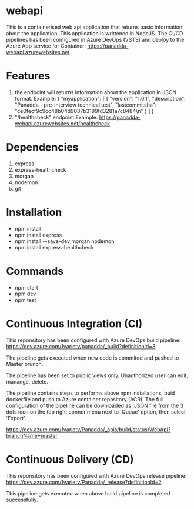# webapi
This is a containerised web api application that returns basic information about the application. This application is writtened in NodeJS. The CI/CD pipelines has been configured in Azure DevOps (VSTS) and deploy to the Azure App service for Container: https://panadda-webapi.azurewebsites.net .

# Features
1. the endpoint will returns information about the application in JSON format. 
Example:
{
    "myapplication": [
        {
            "version": "1.0.1",
            "description": "Panadda - pre-interview technical test",
            "lastcommitsha": "ce0fecf9c9cc48b04d9037b3199fd3281a7c8484\n"
        }
    ]
}
2. "/healthcheck" endpoint
Example: https://panadda-webapi.azurewebsites.net/healthcheck

# Dependencies
1. express
2. express-healthcheck
3. morgan
4. nodemon
5. git

# Installation

* npm install
* npm install express
* npm install --save-dev morgan nodemon
* npm install express-healthcheck

# Commands
* npm start
* npm dev
* npm test

# Continuous Integration (CI)
This reponsitory has been configured with Azure DevOps build pipeline:
https://dev.azure.com/1variety/panadda/_build?definitionId=3

The pipeline gets executed when new code is commited and pushed to Master brunch.

The pipeline has been set to public views only. Unauthorized user can edit, manange, delete.

The pipeline contains steps to performs above npm installations, buid dockerfile and push to Azure container repository (ACR). The full configuration of the pipeline can be downloaded as .JSON file from the 3 dots icon on the top right conner menu next to 'Queue' option, then select 'Export'.

https://dev.azure.com/1variety/Panadda/_apis/build/status/WebApi?branchName=master


# Continuous Delivery (CD)
This reponsitory has been configured with Azure DevOps release pipeline:
https://dev.azure.com/1variety/Panadda/_release?definitionId=2

This pipeline gets executed when above build pipeline is completed successfully.

